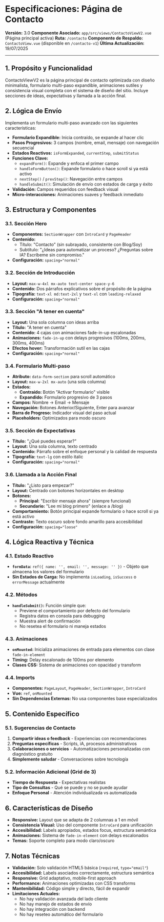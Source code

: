 # Especificaciones: Página de Contacto

**Versión:** 3.0
**Componente Asociado:** `app/src/views/ContactoViewV2.vue` (Página principal activa)
**Ruta:** `/contacto`
**Componente de Respaldo:** `ContactoView.vue` (disponible en `/contacto-v1`)
**Última Actualización:** 19/07/2025

---

## 1. Propósito y Funcionalidad

ContactoViewV2 es la página principal de contacto optimizada con diseño minimalista, formulario multi-paso expandible, animaciones sutiles y consistencia visual completa con el sistema de diseño del sitio. Incluye secciones de ideas, expectativas y llamada a la acción final.

## 2. Lógica de Envío

Implementa un formulario multi-paso avanzado con las siguientes características:

- **Formulario Expandible:** Inicia contraído, se expande al hacer clic
- **Pasos Progresivos:** 3 campos (nombre, email, mensaje) con navegación secuencial
- **Estados Reactivos:** `isFormExpanded`, `currentStep`, `submitStatus`
- **Funciones Clave:**
  - `expandForm()`: Expande y enfoca el primer campo
  - `handleFormButton()`: Expande formulario o hace scroll si ya está activo
  - `nextStep()` / `prevStep()`: Navegación entre campos
  - `handleSubmit()`: Simulación de envío con estados de carga y éxito
- **Validación:** Campos requeridos con feedback visual
- **Micro-interacciones:** Animaciones suaves y feedback inmediato

## 3. Estructura y Componentes

### 3.1. Sección Hero
- **Componentes:** `SectionWrapper` con `IntroCard` y `PageHeader`
- **Contenido:**
  - Título: "Contacto" (sin subrayado, consistente con Blog/Soy)
  - Subtítulo: "¿Ideas para automatizar un proceso? ¿Preguntas sobre IA? Escríbeme sin compromiso."
- **Configuración:** `spacing="normal"`

### 3.2. Sección de Introducción
- **Layout:** `max-w-4xl mx-auto text-center space-y-6`
- **Contenido:** Dos párrafos explicativos sobre el propósito de la página
- **Tipografía:** `text-xl md:text-2xl` y `text-xl` con `leading-relaxed`
- **Configuración:** `spacing="normal"`

### 3.3. Sección "A tener en cuenta" 
- **Layout:** Una sola columna con ideas arriba
- **Título:** "A tener en cuenta" 
- **Contenido:** 4 cajas con animaciones fade-in-up escalonadas
- **Animaciones:** `fade-in-up` con delays progresivos (100ms, 200ms, 300ms, 400ms)
- **Efectos hover:** Transformación sutil en las cajas
- **Configuración:** `spacing="normal"`

### 3.4. Formulario Multi-paso
- **Atributo:** `data-form-section` para scroll automático
- **Layout:** `max-w-2xl mx-auto` (una sola columna)
- **Estados:**
  - **Contraído:** Botón "Activar formulario" visible
  - **Expandido:** Formulario progresivo de 3 pasos
- **Campos:** Nombre → Email → Mensaje
- **Navegación:** Botones Anterior/Siguiente, Enter para avanzar
- **Barra de Progreso:** Indicador visual del paso actual
- **Placeholders:** Optimizados para modo oscuro

### 3.5. Sección de Expectativas
- **Título:** "¿Qué puedes esperar?"
- **Layout:** Una sola columna, texto centrado
- **Contenido:** Párrafo sobre el enfoque personal y la calidad de respuesta
- **Tipografía:** `text-lg` con estilo italic
- **Configuración:** `spacing="normal"`

### 3.6. Llamada a la Acción Final
- **Título:** "¿Listo para empezar?"
- **Layout:** Centrado con botones horizontales en desktop
- **Botones:**
  - **Principal:** "Escribir mensaje ahora" (siempre funcional)
  - **Secundario:** "Lee mi blog primero" (enlace a /blog)
- **Comportamiento:** Botón principal expande formulario o hace scroll si ya está activo
- **Contraste:** Texto oscuro sobre fondo amarillo para accesibilidad
- **Configuración:** `spacing="loose"`

## 4. Lógica Reactiva y Técnica

### 4.1. Estado Reactivo
- **`formData`:** `ref({ name: '', email: '', message: '' })` - Objeto que almacena los valores del formulario
- **Sin Estados de Carga:** No implementa `isLoading`, `isSuccess` o `errorMessage` actualmente

### 4.2. Métodos
- **`handleSubmit()`:** Función simple que:
  - Previene el comportamiento por defecto del formulario
  - Registra datos en consola para debugging
  - Muestra alert de confirmación
  - No resetea el formulario ni maneja estados

### 4.3. Animaciones
- **`onMounted`:** Inicializa animaciones de entrada para elementos con clase `fade-in-element`
- **Timing:** Delay escalonado de 100ms por elemento
- **Clases CSS:** Sistema de animaciones con opacidad y transform

### 4.4. Imports
- **Componentes:** `PageLayout`, `PageHeader`, `SectionWrapper`, `IntroCard`
- **Vue:** `ref`, `onMounted`
- **Sin Dependencias Externas:** No usa componentes base especializados

## 5. Contenido Específico

### 5.1. Sugerencias de Contacto
1. **Compartir ideas o feedback** - Experiencias con recomendaciones
2. **Preguntas específicas** - Scripts, iA, procesos administrativos
3. **Colaboraciones o servicios** - Automatizaciones personalizadas con diagnóstico gratuito
4. **Simplemente saludar** - Conversaciones sobre tecnología

### 5.2. Información Adicional (Grid de 3)
- **Tiempo de Respuesta** - Expectativas realistas
- **Tipo de Consultas** - Qué se puede y no se puede ayudar
- **Enfoque Personal** - Atención individualizada vs automatizada

## 6. Características de Diseño

- **Responsive:** Layout que se adapta de 2 columnas a 1 en móvil
- **Consistencia Visual:** Uso del componente `IntroCard` para unificación
- **Accesibilidad:** Labels apropiados, estados focus, estructura semántica
- **Animaciones:** Sistema de `fade-in-element` con delays escalonados
- **Temas:** Soporte completo para modo claro/oscuro

## 7. Notas Técnicas

- **Validación:** Solo validación HTML5 básica (`required`, `type="email"`)
- **Accesibilidad:** Labels asociados correctamente, estructura semántica
- **Responsive:** Grid adaptativo, mobile-first approach
- **Performance:** Animaciones optimizadas con CSS transforms
- **Mantenibilidad:** Código simple y directo, fácil de expandir
- **Limitaciones Actuales:** 
  - No hay validación avanzada del lado cliente
  - No hay manejo de estados de envío
  - No hay integración con backend
  - No hay reseteo automático del formulario